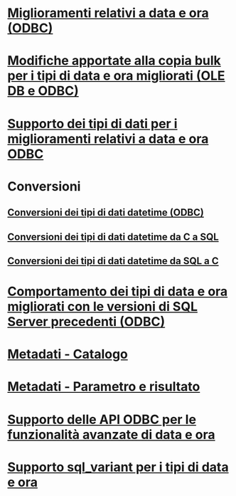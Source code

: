 # [Miglioramenti relativi a data e ora (ODBC)](date-and-time-improvements-odbc.md)

# [Modifiche apportate alla copia bulk per i tipi di data e ora migliorati (OLE DB e ODBC)](bulk-copy-changes-for-enhanced-date-and-time-types-ole-db-and-odbc.md)
# [Supporto dei tipi di dati per i miglioramenti relativi a data e ora ODBC](data-type-support-for-odbc-date-and-time-improvements.md)

# Conversioni
## [Conversioni dei tipi di dati datetime (ODBC)](datetime-data-type-conversions-odbc.md)
## [Conversioni dei tipi di dati datetime da C a SQL](datetime-data-type-conversions-from-c-to-sql.md)
## [Conversioni dei tipi di dati datetime da SQL a C](datetime-data-type-conversions-from-sql-to-c.md)

# [Comportamento dei tipi di data e ora migliorati con le versioni di SQL Server precedenti (ODBC)](enhanced-date-and-time-type-behavior-with-previous-sql-server-versions-odbc.md)
# [Metadati - Catalogo](metadata-catalog.md)
# [Metadati - Parametro e risultato](metadata-parameter-and-result.md)
# [Supporto delle API ODBC per le funzionalità avanzate di data e ora](odbc-api-support-for-enhanced-date-and-time-features.md)
# [Supporto sql_variant per i tipi di data e ora](sql-variant-support-for-date-and-time-types.md)
